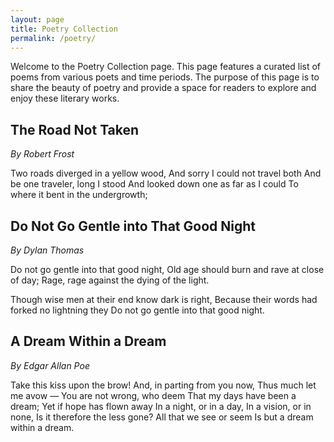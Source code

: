 ```yaml
---
layout: page
title: Poetry Collection
permalink: /poetry/
---
```


Welcome to the Poetry Collection page. This page features a curated list of poems from various poets and time periods. The purpose of this page is to share the beauty of poetry and provide a space for readers to explore and enjoy these literary works.

## The Road Not Taken
_By Robert Frost_

Two roads diverged in a yellow wood,
And sorry I could not travel both
And be one traveler, long I stood
And looked down one as far as I could
To where it bent in the undergrowth;

## Do Not Go Gentle into That Good Night
_By Dylan Thomas_

Do not go gentle into that good night,
Old age should burn and rave at close of day;
Rage, rage against the dying of the light.

Though wise men at their end know dark is right,
Because their words had forked no lightning they
Do not go gentle into that good night.

## A Dream Within a Dream
_By Edgar Allan Poe_

Take this kiss upon the brow!
And, in parting from you now,
Thus much let me avow —
You are not wrong, who deem
That my days have been a dream;
Yet if hope has flown away
In a night, or in a day,
In a vision, or in none,
Is it therefore the less gone?
All that we see or seem
Is but a dream within a dream.